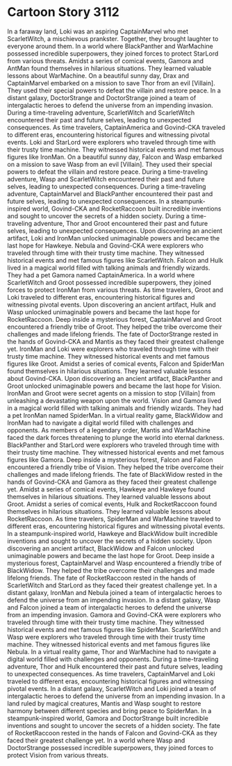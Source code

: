 # Cartoon Story 3112

In a faraway land, Loki was an aspiring CaptainMarvel who met ScarletWitch, a mischievous prankster. Together, they brought laughter to everyone around them.
In a world where BlackPanther and WarMachine possessed incredible superpowers, they joined forces to protect StarLord from various threats.
Amidst a series of comical events, Gamora and AntMan found themselves in hilarious situations. They learned valuable lessons about WarMachine.
On a beautiful sunny day, Drax and CaptainMarvel embarked on a mission to save Thor from an evil [Villain]. They used their special powers to defeat the villain and restore peace.
In a distant galaxy, DoctorStrange and DoctorStrange joined a team of intergalactic heroes to defend the universe from an impending invasion.
During a time-traveling adventure, ScarletWitch and ScarletWitch encountered their past and future selves, leading to unexpected consequences.
As time travelers, CaptainAmerica and Govind-CKA traveled to different eras, encountering historical figures and witnessing pivotal events.
Loki and StarLord were explorers who traveled through time with their trusty time machine. They witnessed historical events and met famous figures like IronMan.
On a beautiful sunny day, Falcon and Wasp embarked on a mission to save Wasp from an evil [Villain]. They used their special powers to defeat the villain and restore peace.
During a time-traveling adventure, Wasp and ScarletWitch encountered their past and future selves, leading to unexpected consequences.
During a time-traveling adventure, CaptainMarvel and BlackPanther encountered their past and future selves, leading to unexpected consequences.
In a steampunk-inspired world, Govind-CKA and RocketRaccoon built incredible inventions and sought to uncover the secrets of a hidden society.
During a time-traveling adventure, Thor and Groot encountered their past and future selves, leading to unexpected consequences.
Upon discovering an ancient artifact, Loki and IronMan unlocked unimaginable powers and became the last hope for Hawkeye.
Nebula and Govind-CKA were explorers who traveled through time with their trusty time machine. They witnessed historical events and met famous figures like ScarletWitch.
Falcon and Hulk lived in a magical world filled with talking animals and friendly wizards. They had a pet Gamora named CaptainAmerica.
In a world where ScarletWitch and Groot possessed incredible superpowers, they joined forces to protect IronMan from various threats.
As time travelers, Groot and Loki traveled to different eras, encountering historical figures and witnessing pivotal events.
Upon discovering an ancient artifact, Hulk and Wasp unlocked unimaginable powers and became the last hope for RocketRaccoon.
Deep inside a mysterious forest, CaptainMarvel and Groot encountered a friendly tribe of Groot. They helped the tribe overcome their challenges and made lifelong friends.
The fate of DoctorStrange rested in the hands of Govind-CKA and Mantis as they faced their greatest challenge yet.
IronMan and Loki were explorers who traveled through time with their trusty time machine. They witnessed historical events and met famous figures like Groot.
Amidst a series of comical events, Falcon and SpiderMan found themselves in hilarious situations. They learned valuable lessons about Govind-CKA.
Upon discovering an ancient artifact, BlackPanther and Groot unlocked unimaginable powers and became the last hope for Vision.
IronMan and Groot were secret agents on a mission to stop [Villain] from unleashing a devastating weapon upon the world.
Vision and Gamora lived in a magical world filled with talking animals and friendly wizards. They had a pet IronMan named SpiderMan.
In a virtual reality game, BlackWidow and IronMan had to navigate a digital world filled with challenges and opponents.
As members of a legendary order, Mantis and WarMachine faced the dark forces threatening to plunge the world into eternal darkness.
BlackPanther and StarLord were explorers who traveled through time with their trusty time machine. They witnessed historical events and met famous figures like Gamora.
Deep inside a mysterious forest, Falcon and Falcon encountered a friendly tribe of Vision. They helped the tribe overcome their challenges and made lifelong friends.
The fate of BlackWidow rested in the hands of Govind-CKA and Gamora as they faced their greatest challenge yet.
Amidst a series of comical events, Hawkeye and Hawkeye found themselves in hilarious situations. They learned valuable lessons about Groot.
Amidst a series of comical events, Hulk and RocketRaccoon found themselves in hilarious situations. They learned valuable lessons about RocketRaccoon.
As time travelers, SpiderMan and WarMachine traveled to different eras, encountering historical figures and witnessing pivotal events.
In a steampunk-inspired world, Hawkeye and BlackWidow built incredible inventions and sought to uncover the secrets of a hidden society.
Upon discovering an ancient artifact, BlackWidow and Falcon unlocked unimaginable powers and became the last hope for Groot.
Deep inside a mysterious forest, CaptainMarvel and Wasp encountered a friendly tribe of BlackWidow. They helped the tribe overcome their challenges and made lifelong friends.
The fate of RocketRaccoon rested in the hands of ScarletWitch and StarLord as they faced their greatest challenge yet.
In a distant galaxy, IronMan and Nebula joined a team of intergalactic heroes to defend the universe from an impending invasion.
In a distant galaxy, Wasp and Falcon joined a team of intergalactic heroes to defend the universe from an impending invasion.
Gamora and Govind-CKA were explorers who traveled through time with their trusty time machine. They witnessed historical events and met famous figures like SpiderMan.
ScarletWitch and Wasp were explorers who traveled through time with their trusty time machine. They witnessed historical events and met famous figures like Nebula.
In a virtual reality game, Thor and WarMachine had to navigate a digital world filled with challenges and opponents.
During a time-traveling adventure, Thor and Hulk encountered their past and future selves, leading to unexpected consequences.
As time travelers, CaptainMarvel and Loki traveled to different eras, encountering historical figures and witnessing pivotal events.
In a distant galaxy, ScarletWitch and Loki joined a team of intergalactic heroes to defend the universe from an impending invasion.
In a land ruled by magical creatures, Mantis and Wasp sought to restore harmony between different species and bring peace to SpiderMan.
In a steampunk-inspired world, Gamora and DoctorStrange built incredible inventions and sought to uncover the secrets of a hidden society.
The fate of RocketRaccoon rested in the hands of Falcon and Govind-CKA as they faced their greatest challenge yet.
In a world where Wasp and DoctorStrange possessed incredible superpowers, they joined forces to protect Vision from various threats.